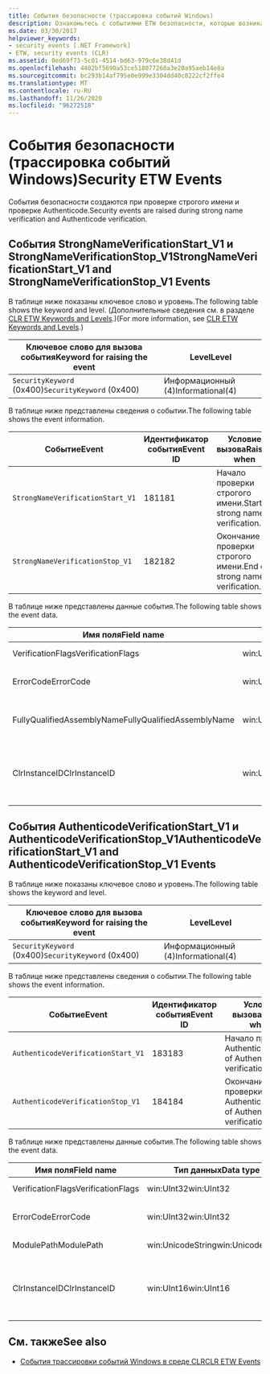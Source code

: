 ```yaml
---
title: События безопасности (трассировка событий Windows)
description: Ознакомьтесь с событиями ETW безопасности, которые возникают во время проверки строгого имени и проверки Authenticode в .NET.
ms.date: 03/30/2017
helpviewer_keywords:
- security events [.NET Framework]
- ETW, security events (CLR)
ms.assetid: 0ed69f73-5c01-4514-bd63-979c6e38d41d
ms.openlocfilehash: 4402bf5690a53ce518077268a3e20a95aeb14e8a
ms.sourcegitcommit: bc293b14af795e0e999e3304dd40c0222cf2ffe4
ms.translationtype: MT
ms.contentlocale: ru-RU
ms.lasthandoff: 11/26/2020
ms.locfileid: "96272518"
---
```

# <a name="security-etw-events"></a><span data-ttu-id="9df87-103">События безопасности (трассировка событий Windows)</span><span class="sxs-lookup"><span data-stu-id="9df87-103">Security ETW Events</span></span>

<span data-ttu-id="9df87-104">События безопасности создаются при проверке строгого имени и проверке Authenticode.</span><span class="sxs-lookup"><span data-stu-id="9df87-104">Security events are raised during strong name verification and Authenticode verification.</span></span>  

## <a name="strongnameverificationstart_v1-and-strongnameverificationstop_v1-events"></a><span data-ttu-id="9df87-105">События StrongNameVerificationStart_V1 и StrongNameVerificationStop_V1</span><span class="sxs-lookup"><span data-stu-id="9df87-105">StrongNameVerificationStart_V1 and StrongNameVerificationStop_V1 Events</span></span>  

 <span data-ttu-id="9df87-106">В таблице ниже показаны ключевое слово и уровень.</span><span class="sxs-lookup"><span data-stu-id="9df87-106">The following table shows the keyword and level.</span></span> <span data-ttu-id="9df87-107">(Дополнительные сведения см. в разделе [CLR ETW Keywords and Levels](clr-etw-keywords-and-levels.md).)</span><span class="sxs-lookup"><span data-stu-id="9df87-107">(For more information, see [CLR ETW Keywords and Levels](clr-etw-keywords-and-levels.md).)</span></span>  
  
|<span data-ttu-id="9df87-108">Ключевое слово для вызова события</span><span class="sxs-lookup"><span data-stu-id="9df87-108">Keyword for raising the event</span></span>|<span data-ttu-id="9df87-109">Level</span><span class="sxs-lookup"><span data-stu-id="9df87-109">Level</span></span>|  
|-----------------------------------|-----------|  
|<span data-ttu-id="9df87-110">`SecurityKeyword` (0x400)</span><span class="sxs-lookup"><span data-stu-id="9df87-110">`SecurityKeyword` (0x400)</span></span>|<span data-ttu-id="9df87-111">Информационный (4)</span><span class="sxs-lookup"><span data-stu-id="9df87-111">Informational(4)</span></span>|  
  
 <span data-ttu-id="9df87-112">В таблице ниже представлены сведения о событии.</span><span class="sxs-lookup"><span data-stu-id="9df87-112">The following table shows the event information.</span></span>  
  
|<span data-ttu-id="9df87-113">Событие</span><span class="sxs-lookup"><span data-stu-id="9df87-113">Event</span></span>|<span data-ttu-id="9df87-114">Идентификатор события</span><span class="sxs-lookup"><span data-stu-id="9df87-114">Event ID</span></span>|<span data-ttu-id="9df87-115">Условие вызова</span><span class="sxs-lookup"><span data-stu-id="9df87-115">Raised when</span></span>|  
|-----------|--------------|-----------------|  
|`StrongNameVerificationStart_V1`|<span data-ttu-id="9df87-116">181</span><span class="sxs-lookup"><span data-stu-id="9df87-116">181</span></span>|<span data-ttu-id="9df87-117">Начало проверки строгого имени.</span><span class="sxs-lookup"><span data-stu-id="9df87-117">Start of strong name verification.</span></span>|  
|`StrongNameVerificationStop_V1`|<span data-ttu-id="9df87-118">182</span><span class="sxs-lookup"><span data-stu-id="9df87-118">182</span></span>|<span data-ttu-id="9df87-119">Окончание проверки строгого имени.</span><span class="sxs-lookup"><span data-stu-id="9df87-119">End of strong name verification.</span></span>|  
  
 <span data-ttu-id="9df87-120">В таблице ниже представлены данные события.</span><span class="sxs-lookup"><span data-stu-id="9df87-120">The following table shows the event data.</span></span>  
  
|<span data-ttu-id="9df87-121">Имя поля</span><span class="sxs-lookup"><span data-stu-id="9df87-121">Field name</span></span>|<span data-ttu-id="9df87-122">Тип данных</span><span class="sxs-lookup"><span data-stu-id="9df87-122">Data type</span></span>|<span data-ttu-id="9df87-123">Описание</span><span class="sxs-lookup"><span data-stu-id="9df87-123">Description</span></span>|  
|----------------|---------------|-----------------|  
|<span data-ttu-id="9df87-124">VerificationFlags</span><span class="sxs-lookup"><span data-stu-id="9df87-124">VerificationFlags</span></span>|<span data-ttu-id="9df87-125">win:UInt32</span><span class="sxs-lookup"><span data-stu-id="9df87-125">win:UInt32</span></span>|<span data-ttu-id="9df87-126">Флаги проверки.</span><span class="sxs-lookup"><span data-stu-id="9df87-126">The verification flags.</span></span>|  
|<span data-ttu-id="9df87-127">ErrorCode</span><span class="sxs-lookup"><span data-stu-id="9df87-127">ErrorCode</span></span>|<span data-ttu-id="9df87-128">win:UInt32</span><span class="sxs-lookup"><span data-stu-id="9df87-128">win:UInt32</span></span>|<span data-ttu-id="9df87-129">Код ошибки HResult.</span><span class="sxs-lookup"><span data-stu-id="9df87-129">The HResult error code.</span></span>|  
|<span data-ttu-id="9df87-130">FullyQualifiedAssemblyName</span><span class="sxs-lookup"><span data-stu-id="9df87-130">FullyQualifiedAssemblyName</span></span>|<span data-ttu-id="9df87-131">win:UnicodeString</span><span class="sxs-lookup"><span data-stu-id="9df87-131">win:UnicodeString</span></span>|<span data-ttu-id="9df87-132">Полное имя сборки.</span><span class="sxs-lookup"><span data-stu-id="9df87-132">The fully qualified assembly name.</span></span>|  
|<span data-ttu-id="9df87-133">ClrInstanceID</span><span class="sxs-lookup"><span data-stu-id="9df87-133">ClrInstanceID</span></span>|<span data-ttu-id="9df87-134">win:UInt16</span><span class="sxs-lookup"><span data-stu-id="9df87-134">win:UInt16</span></span>|<span data-ttu-id="9df87-135">Уникальный идентификатор экземпляра CLR или CoreCLR.</span><span class="sxs-lookup"><span data-stu-id="9df87-135">Unique ID for the instance of CLR or CoreCLR.</span></span>|  

## <a name="authenticodeverificationstart_v1-and-authenticodeverificationstop_v1-events"></a><span data-ttu-id="9df87-136">События AuthenticodeVerificationStart_V1 и AuthenticodeVerificationStop_V1</span><span class="sxs-lookup"><span data-stu-id="9df87-136">AuthenticodeVerificationStart_V1 and AuthenticodeVerificationStop_V1 Events</span></span>  

 <span data-ttu-id="9df87-137">В таблице ниже показаны ключевое слово и уровень.</span><span class="sxs-lookup"><span data-stu-id="9df87-137">The following table shows the keyword and level.</span></span>  
  
|<span data-ttu-id="9df87-138">Ключевое слово для вызова события</span><span class="sxs-lookup"><span data-stu-id="9df87-138">Keyword for raising the event</span></span>|<span data-ttu-id="9df87-139">Level</span><span class="sxs-lookup"><span data-stu-id="9df87-139">Level</span></span>|  
|-----------------------------------|-----------|  
|<span data-ttu-id="9df87-140">`SecurityKeyword` (0x400)</span><span class="sxs-lookup"><span data-stu-id="9df87-140">`SecurityKeyword` (0x400)</span></span>|<span data-ttu-id="9df87-141">Информационный (4)</span><span class="sxs-lookup"><span data-stu-id="9df87-141">Informational(4)</span></span>|  
  
 <span data-ttu-id="9df87-142">В таблице ниже представлены сведения о событии.</span><span class="sxs-lookup"><span data-stu-id="9df87-142">The following table shows the event information.</span></span>  
  
|<span data-ttu-id="9df87-143">Событие</span><span class="sxs-lookup"><span data-stu-id="9df87-143">Event</span></span>|<span data-ttu-id="9df87-144">Идентификатор события</span><span class="sxs-lookup"><span data-stu-id="9df87-144">Event ID</span></span>|<span data-ttu-id="9df87-145">Условие вызова</span><span class="sxs-lookup"><span data-stu-id="9df87-145">Raised when</span></span>|  
|-----------|--------------|-----------------|  
|`AuthenticodeVerificationStart_V1`|<span data-ttu-id="9df87-146">183</span><span class="sxs-lookup"><span data-stu-id="9df87-146">183</span></span>|<span data-ttu-id="9df87-147">Начало проверки Authenticode.</span><span class="sxs-lookup"><span data-stu-id="9df87-147">Start of Authenticode verification.</span></span>|  
|`AuthenticodeVerificationStop_V1`|<span data-ttu-id="9df87-148">184</span><span class="sxs-lookup"><span data-stu-id="9df87-148">184</span></span>|<span data-ttu-id="9df87-149">Окончание проверки Authenticode.</span><span class="sxs-lookup"><span data-stu-id="9df87-149">End of Authenticode verification.</span></span>|  
  
 <span data-ttu-id="9df87-150">В таблице ниже представлены данные события.</span><span class="sxs-lookup"><span data-stu-id="9df87-150">The following table shows the event data.</span></span>  
  
|<span data-ttu-id="9df87-151">Имя поля</span><span class="sxs-lookup"><span data-stu-id="9df87-151">Field name</span></span>|<span data-ttu-id="9df87-152">Тип данных</span><span class="sxs-lookup"><span data-stu-id="9df87-152">Data type</span></span>|<span data-ttu-id="9df87-153">Описание</span><span class="sxs-lookup"><span data-stu-id="9df87-153">Description</span></span>|  
|----------------|---------------|-----------------|  
|<span data-ttu-id="9df87-154">VerificationFlags</span><span class="sxs-lookup"><span data-stu-id="9df87-154">VerificationFlags</span></span>|<span data-ttu-id="9df87-155">win:UInt32</span><span class="sxs-lookup"><span data-stu-id="9df87-155">win:UInt32</span></span>|<span data-ttu-id="9df87-156">Флаги проверки.</span><span class="sxs-lookup"><span data-stu-id="9df87-156">The verification flags.</span></span>|  
|<span data-ttu-id="9df87-157">ErrorCode</span><span class="sxs-lookup"><span data-stu-id="9df87-157">ErrorCode</span></span>|<span data-ttu-id="9df87-158">win:UInt32</span><span class="sxs-lookup"><span data-stu-id="9df87-158">win:UInt32</span></span>|<span data-ttu-id="9df87-159">Код ошибки HResult.</span><span class="sxs-lookup"><span data-stu-id="9df87-159">The HResult error code.</span></span>|  
|<span data-ttu-id="9df87-160">ModulePath</span><span class="sxs-lookup"><span data-stu-id="9df87-160">ModulePath</span></span>|<span data-ttu-id="9df87-161">win:UnicodeString</span><span class="sxs-lookup"><span data-stu-id="9df87-161">win:UnicodeString</span></span>|<span data-ttu-id="9df87-162">Путь к модулю.</span><span class="sxs-lookup"><span data-stu-id="9df87-162">The module path.</span></span>|  
|<span data-ttu-id="9df87-163">ClrInstanceID</span><span class="sxs-lookup"><span data-stu-id="9df87-163">ClrInstanceID</span></span>|<span data-ttu-id="9df87-164">win:UInt16</span><span class="sxs-lookup"><span data-stu-id="9df87-164">win:UInt16</span></span>|<span data-ttu-id="9df87-165">Уникальный идентификатор экземпляра CLR или CoreCLR.</span><span class="sxs-lookup"><span data-stu-id="9df87-165">Unique ID for the instance of CLR or CoreCLR.</span></span>|  
  
## <a name="see-also"></a><span data-ttu-id="9df87-166">См. также</span><span class="sxs-lookup"><span data-stu-id="9df87-166">See also</span></span>

- [<span data-ttu-id="9df87-167">События трассировки событий Windows в среде CLR</span><span class="sxs-lookup"><span data-stu-id="9df87-167">CLR ETW Events</span></span>](clr-etw-events.md)
